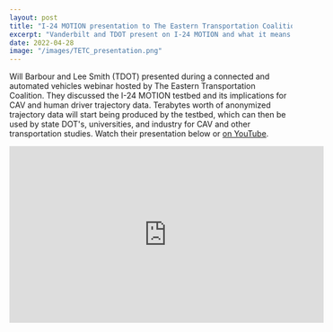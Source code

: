 ```yaml
---
layout: post
title: "I-24 MOTION presentation to The Eastern Transportation Coalition"
excerpt: "Vanderbilt and TDOT present on I-24 MOTION and what it means for CAV data to a webinar crowd of over 150."
date: 2022-04-28
image: "/images/TETC_presentation.png"
---
```


Will Barbour and Lee Smith (TDOT) presented during a connected and automated vehicles webinar hosted by The Eastern Transportation Coalition. They discussed the I-24 MOTION testbed and its implications for CAV and human driver trajectory data. Terabytes worth of anonymized trajectory data will start being produced by the testbed, which can then be used by state DOT's, universities, and industry for CAV and other transportation studies. Watch their presentation below or [on YouTube](https://youtu.be/OJYdYJKcouc?t=2043).

<iframe width="560" height="315" src="https://www.youtube-nocookie.com/embed/OJYdYJKcouc?start=2043" title="YouTube video player" frameborder="0" allow="accelerometer; autoplay; clipboard-write; encrypted-media; gyroscope; picture-in-picture" allowfullscreen></iframe>